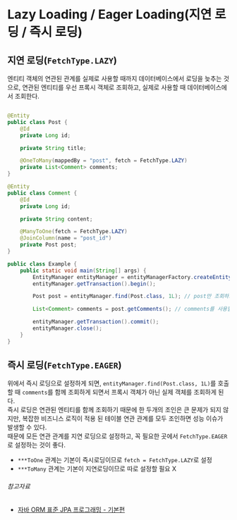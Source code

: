 # Lazy Loading / Eager Loading(지연 로딩 / 즉시 로딩)

## 지연 로딩(`FetchType.LAZY`)

엔티티 객체의 연관된 관계를 실제로 사용할 때까지 데이터베이스에서 로딩을 늦추는 것으로, 연관된 엔티티를 우선 프록시 객체로 조회하고, 실제로 사용할 때 데이터베이스에서 조회한다.

```java

@Entity
public class Post {
    @Id
    private Long id;

    private String title;

    @OneToMany(mappedBy = "post", fetch = FetchType.LAZY)
    private List<Comment> comments;
}

@Entity
public class Comment {
    @Id
    private Long id;

    private String content;

    @ManyToOne(fetch = FetchType.LAZY)
    @JoinColumn(name = "post_id")
    private Post post;
}
```

```java
public class Example {
    public static void main(String[] args) {
        EntityManager entityManager = entityManagerFactory.createEntityManager();
        entityManager.getTransaction().begin();

        Post post = entityManager.find(Post.class, 1L); // post만 조회하고, comments는 조회하지 않고, 값이 없는 프록시 객체를 가지고 있음

        List<Comment> comments = post.getComments(); // comments를 사용할 때 데이터베이스에서 조회

        entityManager.getTransaction().commit();
        entityManager.close();
    }
}
```

## 즉시 로딩(`FetchType.EAGER`)

위에서 즉시 로딩으로 설정하게 되면, `entityManager.find(Post.class, 1L)`를 호출할 때 `comments`를 함께 조회하게 되면서 프록시 객체가 아닌 실제 객체를 조회하게 된다.  
즉시 로딩은 연관된 엔티티를 함께 조회하기 때문에 한 두개의 조인은 큰 문제가 되지 않지만, 복잡한 비즈니스 로직이 적용 된 테이블 연관 관계를 모두 조인하면 성능 이슈가 발생할 수 있다.  
때문에 모든 연관 관계를 지연 로딩으로 설정하고, 꼭 필요한 곳에서 `FetchType.EAGER`로 설정하는 것이 좋다.

- `***ToOne` 관계는 기본이 즉시로딩이므로 `fetch = FetchType.LAZY`로 설정
- `***ToMany` 관계는 기본이 지연로딩이므로 따로 설정할 필요 X

###### 참고자료

- [자바 ORM 표준 JPA 프로그래밍 - 기본편](https://www.inflearn.com/course/ORM-JPA-Basic)